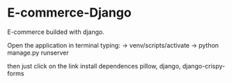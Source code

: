 # E-commerce-Django
E-commerce builded with django.

Open the application in terminal typing:
-> venv/scripts/activate
-> python manage.py runserver

then just click on the link
install dependences
pillow,
django, 
django-crispy-forms
